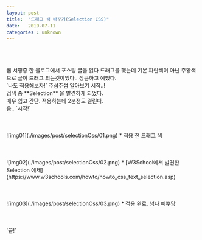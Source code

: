 ```yaml
---
layout: post
title:  "드래그 색 바꾸기(Selection CSS)"
date:   2019-07-11
categories : unknown
---
```

<br>
<br>
<br>
웹 서핑중 한 블로그에서 포스팅 글을 읽다 드래그를 했는데 기본 파란색이 아닌 주황색으로 글이 드래그 되는것이었다.. 상큼하고 예뻤다.<br>
`나도 적용해보자!` 주섬주섬 알아보기 시작..!<br>
검색 중 **Selection** 을 발견하게 되었다.<br>
매우 쉽고 간단. 적용하는데 2분정도 걸린다.<br>
음.. `시작!`<br>
<br>
<br>
<br>
![img01](./images/post/selectionCss/01.png)  
* 적용 전 드래그 색  
<br>
<br>
<br>
<br>
![img02](./images/post/selectionCss/02.png)  
* [W3School에서 발견한 Selection 예제](https://www.w3schools.com/howto/howto_css_text_selection.asp)
<br>
<br>
<br>
<br>
![img03](./images/post/selectionCss/03.png)  
* 적용 완료. 넘나 예뿌당  
<br>
<br>
<br>
<br>
`끝!`
<br>
<br>
<br>